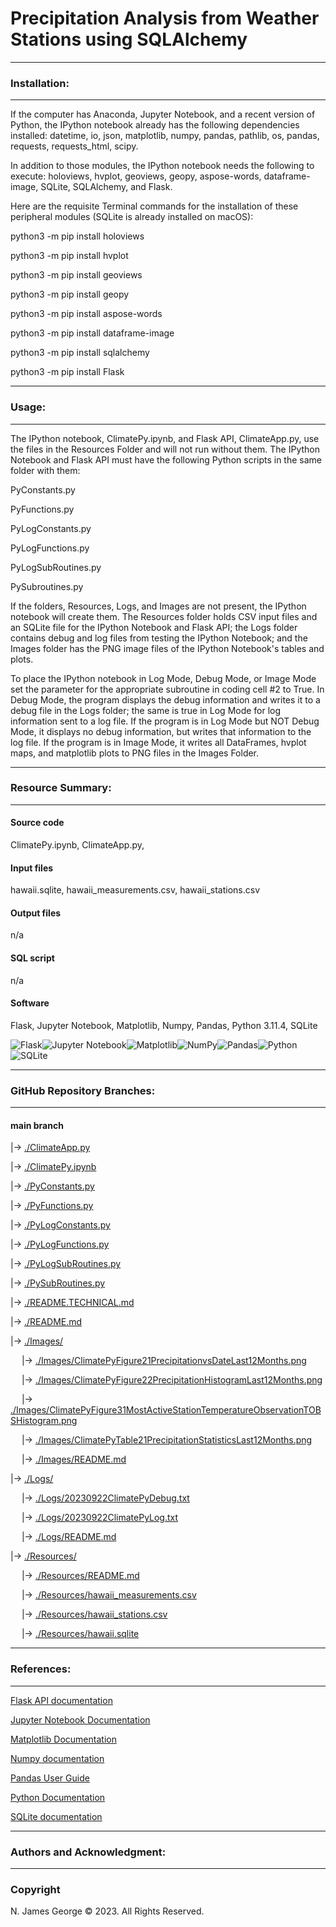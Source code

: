 # **Precipitation Analysis from Weather Stations using SQLAlchemy**

----

### **Installation:**

----

If the computer has Anaconda, Jupyter Notebook, and a recent version of Python, the IPython notebook already has the following dependencies installed: datetime, io, json, matplotlib, numpy, pandas, pathlib, os, pandas, requests, requests_html, scipy.

In addition to those modules, the IPython notebook needs the following to execute: holoviews, hvplot, geoviews, geopy, aspose-words, dataframe-image, SQLite, SQLAlchemy, and Flask.

Here are the requisite Terminal commands for the installation of these peripheral modules (SQLite is already installed on macOS):

python3 -m pip install holoviews

python3 -m pip install hvplot

python3 -m pip install geoviews

python3 -m pip install geopy

python3 -m pip install aspose-words

python3 -m pip install dataframe-image

python3 -m pip install sqlalchemy

python3 -m pip install Flask

----

### **Usage:**

----

The IPython notebook, ClimatePy.ipynb, and Flask API, ClimateApp.py, use the files in the Resources Folder and will not run without them.  The IPython Notebook and Flask API must have the following Python scripts in the same folder with them:

PyConstants.py

PyFunctions.py

PyLogConstants.py

PyLogFunctions.py

PyLogSubRoutines.py

PySubroutines.py

If the folders, Resources, Logs, and Images are not present, the IPython notebook will create them.  The Resources folder holds CSV input files and an SQLite file for the IPython Notebook and Flask API; the Logs folder contains debug and log files from testing the IPython Notebook; and the Images folder has the PNG image files of the IPython Notebook's tables and plots.

To place the IPython notebook in Log Mode, Debug Mode, or Image Mode set the parameter for the appropriate subroutine in coding cell #2 to True. In Debug Mode, the program displays the debug information and writes it to a debug file in the Logs folder; the same is true in Log Mode for log information sent to a log file. If the program is in Log Mode but NOT Debug Mode, it displays no debug information, but writes that information to the log file. If the program is in Image Mode, it writes all DataFrames, hvplot maps, and matplotlib plots to PNG files in the Images Folder.

----

### **Resource Summary:**

----

#### Source code

ClimatePy.ipynb, ClimateApp.py,

#### Input files

hawaii.sqlite, hawaii_measurements.csv, hawaii_stations.csv

#### Output files

n/a

#### SQL script

n/a

#### Software

 Flask, Jupyter Notebook, Matplotlib, Numpy, Pandas, Python 3.11.4, SQLite

![Flask](https://img.shields.io/badge/flask-%23000.svg?style=for-the-badge&logo=flask&logoColor=white)![Jupyter Notebook](https://img.shields.io/badge/jupyter-%23FA0F00.svg?style=for-the-badge&logo=jupyter&logoColor=white)![Matplotlib](https://img.shields.io/badge/Matplotlib-%23ffffff.svg?style=for-the-badge&logo=Matplotlib&logoColor=black)![NumPy](https://img.shields.io/badge/numpy-%23013243.svg?style=for-the-badge&logo=numpy&logoColor=white)![Pandas](https://img.shields.io/badge/pandas-%23150458.svg?style=for-the-badge&logo=pandas&logoColor=white)![Python](https://img.shields.io/badge/python-3670A0?style=for-the-badge&logo=python&logoColor=ffdd54)![SQLite](https://img.shields.io/badge/sqlite-%2307405e.svg?style=for-the-badge&logo=sqlite&logoColor=white)

----

### **GitHub Repository Branches:**

----

#### main branch 

|&rarr; [./ClimateApp.py](./ClimateApp.py)

|&rarr; [./ClimatePy.ipynb](./ClimatePy.ipynb)

|&rarr; [./PyConstants.py](./PyConstants.py)

|&rarr; [./PyFunctions.py](./PyFunctions.py)

|&rarr; [./PyLogConstants.py](./PyLogConstants.py)

|&rarr; [./PyLogFunctions.py](./PyLogFunctions.py)

|&rarr; [./PyLogSubRoutines.py](./PyLogSubRoutines.py)

|&rarr; [./PySubRoutines.py](./PySubRoutines.py)

|&rarr; [./README.TECHNICAL.md](./README.TECHNICAL.md)

|&rarr; [./README.md](./README.md)

|&rarr; [./Images/](./Images/)

  &emsp; |&rarr; [./Images/ClimatePyFigure21PrecipitationvsDateLast12Months.png](./Images/ClimatePyFigure21PrecipitationvsDateLast12Months.png)
  
  &emsp; |&rarr; [./Images/ClimatePyFigure22PrecipitationHistogramLast12Months.png](./Images/ClimatePyFigure22PrecipitationHistogramLast12Months.png)
  
  &emsp; |&rarr; [./Images/ClimatePyFigure31MostActiveStationTemperatureObservationTOBSHistogram.png](./Images/ClimatePyFigure31MostActiveStationTemperatureObservationTOBSHistogram.png)
  
  &emsp; |&rarr; [./Images/ClimatePyTable21PrecipitationStatisticsLast12Months.png](./Images/ClimatePyTable21PrecipitationStatisticsLast12Months.png)
  
  &emsp; |&rarr; [./Images/README.md](./Images/README.md)

|&rarr; [./Logs/](./Logs/)

  &emsp; |&rarr; [./Logs/20230922ClimatePyDebug.txt](./Logs/20230922ClimatePyDebug.txt)

  &emsp; |&rarr; [./Logs/20230922ClimatePyLog.txt](./Logs/20230922ClimatePyLog.txt)

  &emsp; |&rarr; [./Logs/README.md](./Logs/README.md)

|&rarr; [./Resources/](./Resources/)

  &emsp; |&rarr; [./Resources/README.md](./Resources/README.md)

  &emsp; |&rarr; [./Resources/hawaii_measurements.csv](./Resources/hawaii_measurements.csv)

  &emsp; |&rarr; [./Resources/hawaii_stations.csv](./Resources/hawaii_stations.csv)

  &emsp; |&rarr; [./Resources/hawaii.sqlite](./Resources/hawaii.sqlite)

----

### **References:**

----

[Flask API documentation](https://flask.palletsprojects.com/en/2.3.x/api/)

[Jupyter Notebook Documentation](https://jupyter-notebook.readthedocs.io/en/stable/)

[Matplotlib Documentation](https://matplotlib.org/stable/index.html)

[Numpy documentation](https://numpy.org/doc/1.26/)

[Pandas User Guide](https://pandas.pydata.org/docs/user_guide/index.html)

[Python Documentation](https://docs.python.org/3/contents.html)

[SQLite documentation](https://www.sqlite.org/docs.html)

----

### **Authors and Acknowledgment:**

----

### Copyright

N. James George © 2023. All Rights Reserved.
